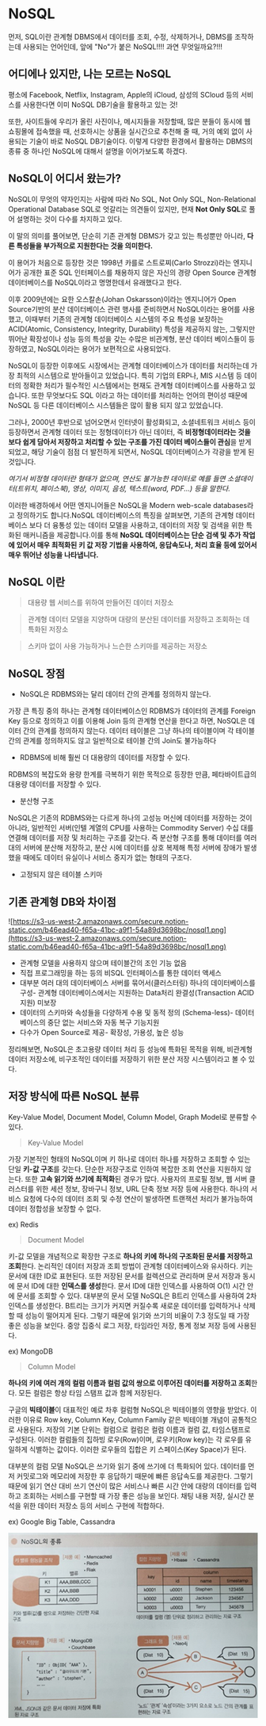 # NoSQL

먼저, SQL이란 관계형 DBMS에서 데이터를 조회, 수정, 삭제하거나, DBMS를 조작하는데 사용되는 언어인데, 앞에 "No"가 붙은 NoSQL!!!! 과연 무엇일까요?!!!

## 어디에나 있지만, 나는 모르는 NoSQL

평소에  Facebook, Netflix, Instagram, Apple의 iCloud, 삼성의 SCloud 등의 서비스를  사용한다면 이미 NoSQL DB기술을 활용하고 있는 것!

또한, 사이트들에 우리가 올린 사진이나, 메시지들을 저장할때, 많은 분들이 동시에 웹 쇼핑몰에 접속했을 때, 선호하시는 상품을 실시간으로 추천해 줄 때, 거의 예외 없이 사용되는 기술이 바로 NoSQL DB기술이다. 이렇게 다양한 환경에서 활용하는 DBMS의 종류 중 하나인 NoSQL에 대해서 설명을 이어가보도록 하겠다.

## NoSQL이 어디서 왔는가?

 NoSQL이 무엇의 약자인지는 사람에 따라 No SQL, Not Only SQL, Non-Relational Operational Database SQL로 엇갈리는 의견들이 있지만, 현재 **Not Only SQL**로 풀어 설명하는 것이 다수를 차지하고 있다.

이 말의 의미를 풀어보면, 단순히 기존 관계형 DBMS가 갖고 있는 특성뿐만 아니라, **다른 특성들을 부가적으로 지원한다는 것을 의미한다.**

이 용어가 처음으로 등장한 것은 1998년 카를로 스트로찌(Carlo Strozzi)라는 엔지니어가 공개한 표준 SQL 인터페이스를 채용하지 않은 자신의 경량 Open Source 관계형 데이터베이스를 NoSQL이라고 명명한데서 유래했다고 한다.

이후 2009년에는 요한 오스칼손(Johan Oskarsson)이라는 엔지니어가 Open Source기반의 분산 데이터베이스 관련 행사를 준비하면서 NoSQL이라는 용어를 사용했고, 이때부터 기존의 관계형 데이터베이스 시스템의 주요 특성을 보장하는 ACID(Atomic, Consistency, Integrity, Durability) 특성을 제공하지 않는, 그렇지만 뛰어난 확장성이나 성능 등의 특성을 갖는 수많은 비관계형, 분산 데이터 베이스들이 등장하였고, NoSQL이라는 용어가 보편적으로 사용되었다.

NoSQL이 등장한 이후에도 시장에서는 관계형 데이터베이스가 데이터를 처리하는데 가장 최적의 시스템으로 받아들이고 있었습니다. 특히 기업의 ERP나, MIS 시스템 등 데이터의 정확한 처리가 필수적인 시스템에서는 현재도 관계형 데이터베이스를 사용하고 있습니다. 또한 무엇보다도 SQL 이라고 하는 데이터를 처리하는 언어의 편이성 때문에 NoSQL 등 다른 데이터베이스 시스템들은 많이 활용 되지 않고 있었습니다.

그러나, 2000년 후반으로 넘어오면서 인터넷이 활성화되고, 소셜네트워크 서비스 등이 등장하면서 관계형 데이터 또는 정형데이터가 아닌 데이터, 즉 **비정형데이터라는 것을 보다 쉽게 담아서 저장하고 처리할 수 있는 구조를 가진 데이터 베이스들이 관심**을 받게 되었고, 해당 기술이 점점 더 발전하게 되면서, NoSQL 데이터베이스가 각광을 받게 된 것입니다.

*여기서 비정형 데이터란 형태가 없으며, 연산도 불가능한 데이터로 예를 들면 소셜데이터(트위치, 페이스북), 영상, 이미지, 음성, 텍스트(word, PDF...) 등을 말한다.* 

이러한 배경하에서 어떤 엔지니어들은 NoSQL을 Modern web-scale databases라고 정의하기도 합니다.NoSQL 데이터베이스의 특징을 살펴보면, 기존의 관계형 데이터베이스 보다 더 융통성 있는 데이터 모델을 사용하고, 데이터의 저장 및 검색을 위한 특화된 매커니즘을 제공합니다.이를 통해 **NoSQL 데이터베이스는 단순 검색 및 추가 작업에 있어서 매우 최적화된 키 값 저장 기법을 사용하여, 응답속도나, 처리 효율 등에 있어서 매우 뛰어난 성능을 나타냅니다.** 

## NoSQL 이란

> 대용량 웹 서비스를 위하여 만들어진 데이터 저장소

> 관계형 데이터 모델을 지양하며 대량의 분산된 데이터를 저장하고 조회하는 데 특화된 저장소

> 스키마 없이 사용 가능하거나 느슨한 스키마를 제공하는 저장소

## NoSQL 장점

- NoSQL은 RDBMS와는 달리 데이터 간의 관계를 정의하지 않는다.

가장 큰 특징 중의 하나는 관계형 데이터베이스인 RDBMS가 데이터의 관계를 Foreign Key 등으로 정의하고 이를 이용해 Join 등의 관계형 연산을 한다고 하면, NoSQL은 데이터 간의 관계를 정의하지 않는다. 데이터 테이블은 그냥 하나의 테이블이며 각 테이블 간의 관계를 정의하지도 않고 일반적으로 테이블 간의 Join도 불가능하다

- RDBMS에 비해 훨씬 더 대용량의 데이터를 저장할 수 있다.

RDBMS의 복잡도와 용량 한계를 극복하기 위한 목적으로 등장한 만큼, 페타바이트급의 대용량 데이터를 저장할 수 있다.

- 분산형 구조

NoSQL은 기존의 RDBMS와는 다르게 하나의 고성능 머신에 데이터를 저장하는 것이 아니라, 일반적인 서버(인텔 계열의 CPU를 사용하는 Commodity Server) 수십 대를 연결해 데이터를 저장 및 처리하는 구조를 갖는다. 즉 분산형 구조를 통해 데이터를 여러 대의 서버에 분산해 저장하고, 분산 시에 데이터를 상호 복제해 특정 서버에 장애가 발생했을 때에도 데이터 유실이나 서비스 중지가 없는 형태의 구조다.

- 고정되지 않은 테이블 스키마

## 기존 관계형 DB와 차이점

![https://s3-us-west-2.amazonaws.com/secure.notion-static.com/b46ead40-f65a-41bc-a9f1-54a89d3698bc/nosql1.png](https://s3-us-west-2.amazonaws.com/secure.notion-static.com/b46ead40-f65a-41bc-a9f1-54a89d3698bc/nosql1.png)

- 관계형 모델을 사용하지 않으며 테이블간의 조인 기능 없음
- 직접 프로그래밍을 하는 등의 비SQL 인터페이스를 통한 데이터 액세스
- 대부분 여러 대의 데이터베이스 서버를 묶어서(클러스터링) 하나의 데이터베이스를 구성- 관계형 데이터베이스에서는 지원하는 Data처리 완결성(Transaction ACID 지원) 미보장
- 데이터의 스키마와 속성들을 다양하게 수용 및 동적 정의 (Schema-less)- 데이터베이스의 중단 없는 서비스와 자동 복구 기능지원
- 다수가 Open Source로 제공- 확장성, 가용성, 높은 성능

정리해보면, NoSQL은 초고용량 데이터 처리 등 성능에 특화된 목적을 위해, 비관계형 데이터 저장소에, 비구조적인 데이터를 저장하기 위한 분산 저장 시스템이라고 볼 수 있다.

## 저장 방식에 따른 NoSQL 분류

Key-Value Model, Document Model, Column Model, Graph Model로 분류할 수 있다.

> Key-Value Model

가장 기본적인 형태의 NoSQL이며 키 하나로 데이터 하나를 저장하고 조회할 수 있는 단일 **키-값 구조**를 갖는다. 단순한 저장구조로 인하여 복잡한 조회 연산을 지원하지 않는다. 또한 **고속 읽기와 쓰기에 최적화**된 경우가 많다. 사용자의 프로필 정보, 웹 서버 클러스터를 위한 세션 정보, 장바구니 정보, URL 단축 정보 저장 등에 사용한다. 하나의 서비스 요청에 다수의 데이터 조회 및 수정 연산이 발생하면 트랜잭션 처리가 불가능하여 데이터 정합성을 보장할 수 없다.

ex) Redis

> Document Model

키-값 모델을 개념적으로 확장한 구조로 **하나의 키에 하나의 구조화된 문서를 저장하고 조회**한다. 논리적인 데이터 저장과 조회 방법이 관계형 데이터베이스와 유사하다. 키는 문서에 대한 ID로 표현된다. 또한 저장된 문서를 컬렉션으로 관리하며 문서 저장과 동시에 문서 ID에 대한 **인덱스를 생성**한다. 문서 ID에 대한 인덱스를 사용하여 O(1) 시간 안에 문서를 조회할 수 있다. 대부분의 문서 모델 NoSQL은 B트리 인덱스를 사용하여 2차 인덱스를 생성한다. B트리는 크기가 커지면 커질수록 새로운 데이터를 입력하거나 삭제할 때 성능이 떨어지게 된다. 그렇기 때문에 읽기와 쓰기의 비율이 7:3 정도일 때 가장 좋은 성능을 보인다. 중앙 집중식 로그 저장, 타임라인 저장, 통계 정보 저장 등에 사용된다.

ex) MongoDB

> Column Model

**하나의 키에 여러 개의 컬럼 이름과 컬럼 값의 쌍으로 이루어진 데이터를 저장하고 조회**한다. 모든 컬럼은 항상 타임 스탬프 값과 함께 저장된다.

구글의 **빅테이블**이 대표적인 예로 차후 컬럼형 NoSQL은 빅테이블의 영향을 받았다. 이러한 이유로 Row key, Column Key, Column Family 같은 빅테이블 개념이 공통적으로 사용된다. 저장의 기본 단위는 컬럼으로 컬럼은 컬럼 이름과 컬럼 값, 타임스탬프로 구성된다. 이러한 컬럼들의 집하빙 로우(Row)이며, 로우키(Row key)는 각 로우를 유일하게 식별하는 값이다. 이러한 로우들의 집합은 키 스페이스(Key Space)가 된다.

대부분의 컬럼 모델 NoSQL은 쓰기와 읽기 중에 쓰기에 더 특화되어 있다. 데이터를 먼저 커밋로그와 메모리에 저장한 후 응답하기 때문에 빠른 응답속도를 제공한다. 그렇기 때문에 읽기 연산 대비 쓰기 연산이 많은 서비스나 빠른 시간 안에 대량의 데이터를 입력하고 조회하는 서비스를 구현할 때 가장 좋은 성능을 보인다. 채팅 내용 저장, 실시간 분석을 위한 데이터 저장소 등의 서비스 구현에 적합하다.

ex) Google Big Table, Cassandra

 ![nosql1](../images/nosql1.png)